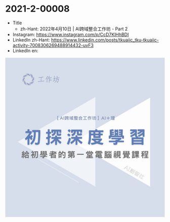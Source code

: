 # 2021-2-00008

* Title
	* zh-Hant: 2022年4月10日 | AI跨域整合工作坊 - Part 2
* Instagram: https://www.instagram.com/p/CcD7KlHhBDI
* LinkedIn zh-Hant: https://www.linkedin.com/posts/tkuaiic_tku-tkuaiic-activity-7008306269488914432-uvF3
* LinkedIn en:

![main image in zh-Hant](./2021-2-00008_zh-hant.jpg)
